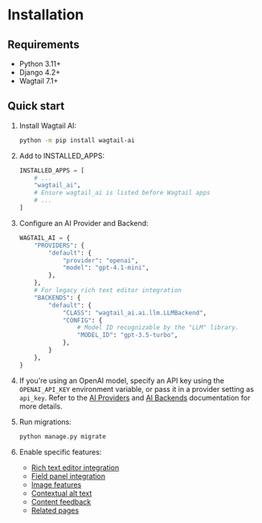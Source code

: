 # Installation

## Requirements

- Python 3.11+
- Django 4.2+
- Wagtail 7.1+

## Quick start

1. Install Wagtail AI:
   ```bash
   python -m pip install wagtail-ai
   ```

2. Add to INSTALLED_APPS:
   ```python
   INSTALLED_APPS = [
       # ...
       "wagtail_ai",
       # Ensure wagtail_ai is listed before Wagtail apps
       # ...
   ]
   ```

3. Configure an AI Provider and Backend:

    ```python
    WAGTAIL_AI = {
        "PROVIDERS": {
            "default": {
                "provider": "openai",
                "model": "gpt-4.1-mini",
            },
        },
        # For legacy rich text editor integration
        "BACKENDS": {
            "default": {
                "CLASS": "wagtail_ai.ai.llm.LLMBackend",
                "CONFIG": {
                    # Model ID recognizable by the "LLM" library.
                    "MODEL_ID": "gpt-3.5-turbo",
                },
            }
        },
    }
    ```

4. If you're using an OpenAI model, specify an API key using the `OPENAI_API_KEY` environment variable, or pass it in a provider setting as `api_key`. Refer to the [AI Providers](./ai-providers.md) and [AI Backends](./ai-backends.md) documentation for more details.

5. Run migrations:

    ```bash
    python manage.py migrate
    ```

6. Enable specific features:

    - [Rich text editor integration](./editor-integration.md)
    - [Field panel integration](./field-panel-integration.md)
    - [Image features](./images-integration.md)
    - [Contextual alt text](./contextual-alt-text.md)
    - [Content feedback](./content-feedback.md)
    - [Related pages](./related-pages.md)
